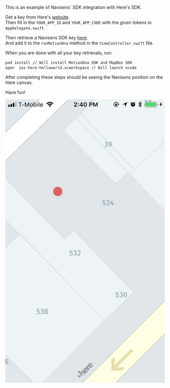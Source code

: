 
This is an example of Navisens' SDK integration with Here's SDK.

Get a key from Here's [website](https://developer.here.com/develop/mobile-sdks?create=Freemium-Basic&keepState=true&step=terms).<br/>
Then fill in the `YOUR_APP_ID` and `YOUR_APP_CODE` with the given tokens in `AppDelegate.swift`.

Then retrieve a Navisens SDK key [here](https://navisens.com/).  
And add it to the `runMotionDna` method in the `ViewController.swift` file.

When you are done with all your key retrievals, run:
```
pod install // Will install MotionDna SDK and MapBox SDK
open  ios-here-helloworld.xcworkspace // Will launch xcode
```

After completing these steps should be seeing the Navisens position on the Here canvas.

Have fun!

![Scheme](heremaps_helloworld_ios.png)


